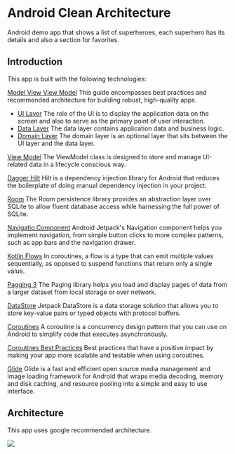 # Android Clean Architecture
Android demo app that shows a list of superheroes, each superhero has its details and also a section for favorites.

Introduction
-----------------
This app is built with the following technologies:

[Model View View Model](https://developer.android.com/topic/architecture) This guide encompasses best practices and recommended architecture for building robust, high-quality apps.
* [UI Layer](https://developer.android.com/topic/architecture/ui-layer) The role of the UI is to display the application data on the screen and also to serve as the primary point of user interaction.
* [Data Layer](https://developer.android.com/topic/architecture/data-layer) The data layer contains application data and business logic.
* [Domain Layer](https://developer.android.com/topic/architecture/domain-layer) The domain layer is an optional layer that sits between the UI layer and the data layer.

[View Model](https://developer.android.com/topic/libraries/architecture/viewmodel) The ViewModel class is designed to store and manage UI-related data in a lifecycle conscious way. 

[Dagger Hilt](https://developer.android.com/training/dependency-injection) Hilt is a dependency injection library for Android that reduces the boilerplate of doing manual dependency injection in your project.

[Room](https://developer.android.com/training/data-storage/room) The Room persistence library provides an abstraction layer over SQLite to allow fluent database access while harnessing the full power of SQLite.

[Navigatio Component](https://developer.android.com/guide/navigation/navigation-getting-started) Android Jetpack's Navigation component helps you implement navigation, from simple button clicks to more complex patterns, such as app bars and the navigation drawer. 

[Kotlin Flows](https://developer.android.com/kotlin/flow) In coroutines, a flow is a type that can emit multiple values sequentially, as opposed to suspend functions that return only a single value.

[Pagging 3](https://developer.android.com/topic/libraries/architecture/paging/v3-overview) The Paging library helps you load and display pages of data from a larger dataset from local storage or over network.

[DataStore](https://developer.android.com/topic/libraries/architecture/datastore) Jetpack DataStore is a data storage solution that allows you to store key-value pairs or typed objects with protocol buffers.

[Coroutines](https://developer.android.com/kotlin/coroutines) A coroutine is a concurrency design pattern that you can use on Android to simplify code that executes asynchronously.

[Coroutines Best Practices](https://developer.android.com/kotlin/coroutines/coroutines-best-practices) Best practices that have a positive impact by making your app more scalable and testable when using coroutines.

[Glide](https://github.com/bumptech/glide) Glide is a fast and efficient open source media management and image loading framework for Android that wraps media decoding, memory and disk caching, and resource pooling into a simple and easy to use interface.

## Architecture
This app uses google recommended architecture.

![](https://developer.android.com/topic/libraries/architecture/images/mad-arch-overview.png)


